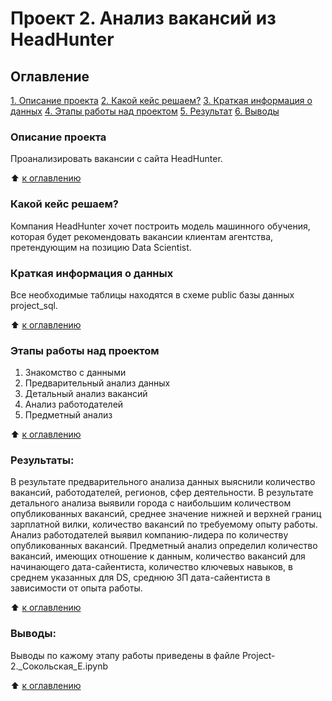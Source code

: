 # Проект 2. Анализ вакансий из HeadHunter

## Оглавление
[1. Описание проекта](https://https://github.com/eka23sokol/project_2_ds/tree/main//README.md#Описание-проекта)
[2. Какой кейс решаем?](https://github.com/eka23sokol/project_2_ds/tree/main/README.md#Какой-кейс-решаем)
[3. Краткая информация о данных](https://github.com/eka23sokol/project_2_ds/tree/main/README.md#Краткая-информация-о-данных)
[4. Этапы работы над проектом](https://github.com/eka23sokol/project_2_ds/tree/main/README.md#Этапы-работы-над-проектом)
[5. Результат](https://github.com/eka23sokol/project_2_ds/tree/main/README.md#Результат)
[6. Выводы](https://github.com/eka23sokol/project_2_ds/tree/main/README.md#Выводы)

### Описание проекта
Проанализировать вакансии с сайта HeadHunter.

:arrow_up: [к оглавлению](https://github.com/eka23sokol/project_2_ds/tree/main/README.md#Оглавление)

### Какой кейс решаем?
Компания HeadHunter хочет построить модель машинного обучения, которая будет рекомендовать вакансии клиентам агентства, претендующим на позицию Data Scientist.

### Краткая информация о данных
Все необходимые таблицы находятся в схеме public базы данных project_sql.

:arrow_up: [к оглавлению](https://github.com/eka23sokol/project_2_ds/tree/main/README.md#Оглавление)

### Этапы работы над проектом 
1. Знакомство с данными
2. Предварительный анализ данных
3. Детальный анализ вакансий
4. Анализ работодателей
5. Предметный анализ


:arrow_up: [к оглавлению](https://github.com/eka23sokol/project_2_ds/tree/main/README.md#Оглавление)


### Результаты:  
В результате предварительного анализа данных выяснили количество вакансий, работодателей, регионов, сфер деятельности. В результате детального анализа выявили города с наибольшим количеством опубликованных вакансий, среднее значение нижней и верхней границ зарплатной вилки, количество вакансий по требуемому опыту работы. Анализ работодателей выявил компанию-лидера по количеству опубликованных вакансий. Предметный анализ определил количество вакансий, имеющих отношение к данным, количество вакансий для начинающего дата-сайентиста, количество ключевых навыков, в среднем указанных для DS, среднюю ЗП дата-сайентиста в зависимости от опыта работы.

:arrow_up: [к оглавлению](https://github.com/eka23sokol/project_2_ds/tree/main/README.md#Оглавление)


### Выводы:  
Выводы по кажому этапу работы приведены в файле Project-2._Сокольская_Е.ipynb

:arrow_up: [к оглавлению](https://github.com/eka23sokol/project_2_ds/tree/main/README.md#Оглавление)
